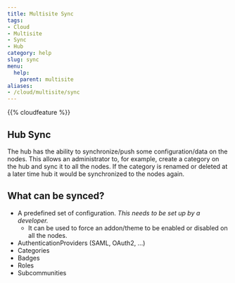 ```yaml
---
title: Multisite Sync
tags:
- Cloud
- Multisite
- Sync
- Hub
category: help
slug: sync
menu:
  help:
    parent: multisite
aliases:
- /cloud/multisite/sync
---
```

{{% cloudfeature %}}

## Hub Sync

The hub has the ability to synchronize/push some configuration/data on the nodes. This allows an administrator to, 
for example, create a category on the hub and sync it to all the nodes. If the category is renamed or deleted at a later
time hub it would be synchronized to the nodes again.

## What can be synced?

- A predefined set of configuration. *This needs to be set up by a developer.*
   - It can be used to force an addon/theme to be enabled or disabled on all the nodes.
- AuthenticationProviders (SAML, OAuth2, ...)
- Categories
- Badges
- Roles
- Subcommunities
